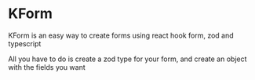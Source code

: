 # KForm

KForm is an easy way to create forms using react hook form, zod and typescript

All you have to do is create a zod type for your form, and create an object with the fields you want
